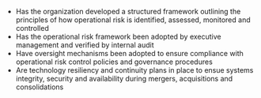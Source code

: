 
- Has the organization developed a structured framework outlining the principles of how
  operational risk is identified, assessed, monitored and controlled
- Has the operational risk framework been adopted by executive management and verified by
  internal audit
- Have oversight mechanisms been adopted to ensure compliance with operational risk
  control policies and governance procedures
- Are technology resiliency and continuity plans in place to ensue systems integrity,
  security and availability during mergers, acquisitions and consolidations
